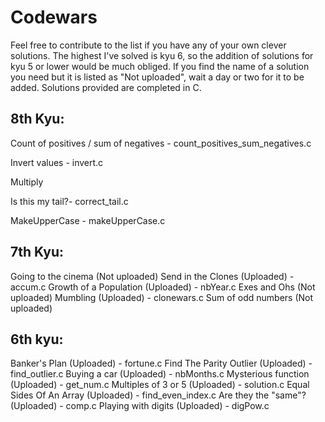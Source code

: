 # Codewars 
Feel free to contribute to the list if you have any of your own clever solutions. The highest I've solved is kyu 6, so the addition of solutions for kyu 5 or lower would be much obliged. If you find the name of a solution you need but it is listed as "Not uploaded", wait a day or two for it to be added. Solutions provided are completed in C.

## 8th Kyu:

Count of positives / sum of negatives - count_positives_sum_negatives.c

Invert values - invert.c

Multiply 

Is this my tail?- correct_tail.c

MakeUpperCase - makeUpperCase.c



## 7th Kyu:

Going to the cinema (Not uploaded)
Send in the Clones (Uploaded) - accum.c
Growth of a Population (Uploaded) - nbYear.c
Exes and Ohs (Not uploaded)
Mumbling (Uploaded) - clonewars.c
Sum of odd numbers (Not uploaded)


## 6th kyu:

Banker's Plan (Uploaded) - fortune.c
Find The Parity Outlier (Uploaded) - find_outlier.c
Buying a car (Uploaded) - nbMonths.c
Mysterious function (Uploaded) - get_num.c
Multiples of 3 or 5 (Uploaded) - solution.c
Equal Sides Of An Array (Uploaded) - find_even_index.c
Are they the "same"? (Uploaded) - comp.c
Playing with digits (Uploaded) - digPow.c

